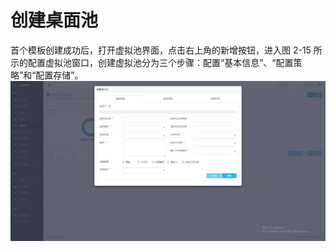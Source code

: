 # **创建桌面池**

首个模板创建成功后，打开虚拟池界面，点击右上角的新增按钮，进入图 2-15 所示的配置虚拟池窗口，创建虚拟池分为三个步骤：配置“基本信息”、“配置策略”和“配置存储”。![](/assets/配置虚拟池窗口.jpg)


